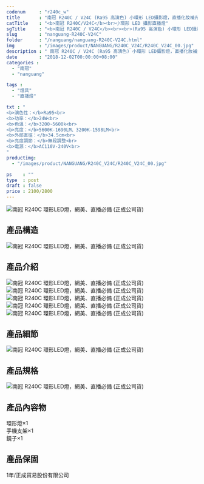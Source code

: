 ```yaml
---
codenum     : "r240c_w"
title       : "南冠 R240C / V24C (Ra95 高演色) 小環形 LED攝影燈，直播化妝補光燈 | 正成公司貨"
catTitle    : "<b>南冠 R240C/V24C</b><br>小環形 LED 攝影直播燈"
sgTitle     : "<b>南冠 R240C / V24C</b><br><br>(Ra95 高演色) 小環形 LED攝影燈，直播化妝補光燈"
slug        : "nanguang-R240C-V24C"
folder      : "/nanguang/nanguang-R240C-V24C.html"
img         : "/images/product/NANGUANG/R240C_V24C/R240C_V24C_00.jpg"
description : " 南冠 R240C / V24C (Ra95 高演色) 小環形 LED攝影燈，直播化妝補光燈，讓在補光時更加的靈活運用"
date        : "2018-12-02T00:00:00+08:00"
categories :
  - "南冠"
  - "nanguang"

tags :
  - "燈具"
  - "直播燈"

txt : "
<b>演色性：</b>Ra95<br>
<b>功率：</b>24W<br>
<b>色溫：</b>3200~5600k<br>
<b>亮度：</b>5600K-1690LM、3200K-1598LM<br>
<b>外部直徑：</b>34.5cm<br>
<b>亮度調節：</b>無段調整<br>
<b>電源：</b>AC110V-240V<br>
"
productimg:
  - "/images/product/NANGUANG/R240C_V24C/R240C_V24C_00.jpg"

ps    : ""
type  : post
draft : false
price : 2100/2800
---
```

<p>
<img src="/images/product/NANGUANG/R240C_V24C/R240C_V24C_01.jpg" alt="南冠 R240C 環形LED燈，網美、直播必備  (正成公司貨)">
</p>
<h2>產品構造</h2>
<p>
<img src="/images/product/NANGUANG/R240C_V24C/R240C_V24C_02.jpg" alt="南冠 R240C 環形LED燈，網美、直播必備  (正成公司貨)">
</p>
<h2>產品介紹</h2>
<p>
<img src="/images/product/NANGUANG/R240C_V24C/R240C_V24C_03.jpg" alt="南冠 R240C 環形LED燈，網美、直播必備  (正成公司貨)">
<img src="/images/product/NANGUANG/R240C_V24C/R240C_V24C_04.jpg" alt="南冠 R240C 環形LED燈，網美、直播必備  (正成公司貨)">
<img src="/images/product/NANGUANG/R240C_V24C/R240C_V24C_05.jpg" alt="南冠 R240C 環形LED燈，網美、直播必備  (正成公司貨)">
<img src="/images/product/NANGUANG/R240C_V24C/R240C_V24C_06.jpg" alt="南冠 R240C 環形LED燈，網美、直播必備  (正成公司貨)">
<img src="/images/product/NANGUANG/R240C_V24C/R240C_V24C_07.jpg" alt="南冠 R240C 環形LED燈，網美、直播必備  (正成公司貨)">
</p>
<h2>產品細節</h2>
<p>
<img src="/images/product/NANGUANG/R240C_V24C/R240C_V24C_08.jpg" alt="南冠 R240C 環形LED燈，網美、直播必備  (正成公司貨)">
</p>
<h2>產品規格</h2>
<p>
<img src="/images/product/NANGUANG/R240C_V24C/R240C_V24C_09.jpg" alt="南冠 R240C 環形LED燈，網美、直播必備  (正成公司貨)">
</p>
<h2>產品內容物</h2>
<p>
環形燈×1 <br>
手機支架×1 <br>
鏡子×1 
</p>
<h2>產品保固</h2>
<p>
1年/正成貿易股份有限公司
</p>